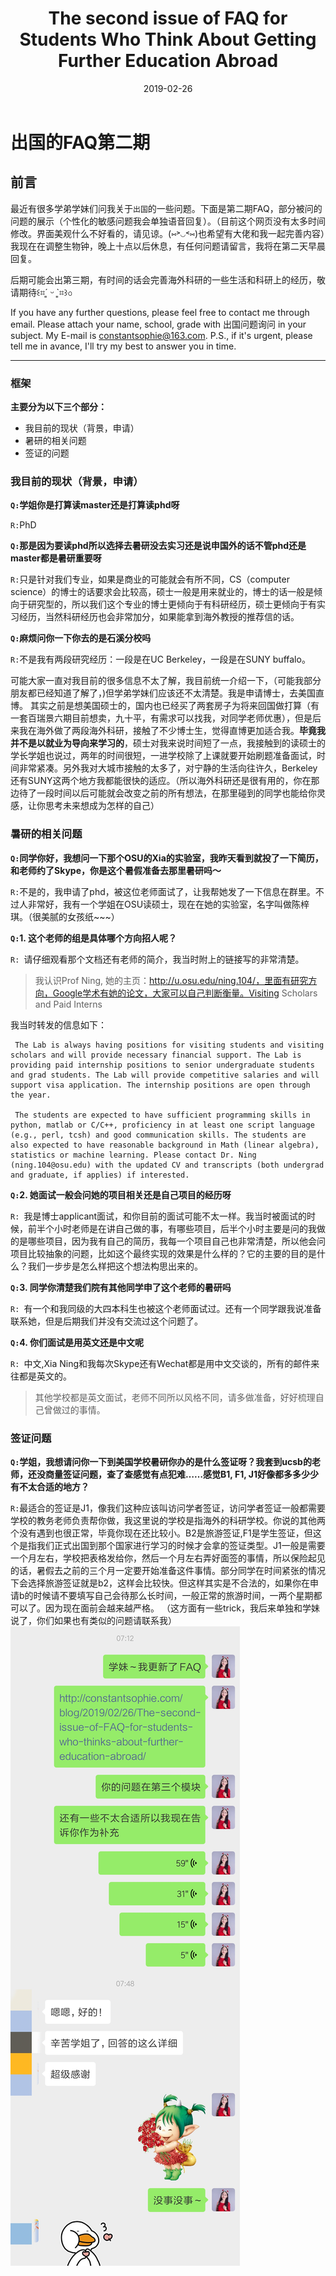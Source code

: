 ﻿---
layout: post
title: The second issue of FAQ for Students Who Think About Getting Further Education Abroad
date: 2019-02-26
categories: blog
tags: Daily
description: FAQ for Chinese students who think about getting further education abroad.
---

# 出国的FAQ第二期

## 前言
最近有很多学弟学妹们问我关于`出国`的一些问题。下面是第二期FAQ，部分被问的问题的展示（个性化的敏感问题我会单独语音回复）。（目前这个网页没有太多时间修改。界面美观什么不好看的，请见谅。(⑅˃◡˂⑅)也希望有大佬和我一起完善内容）我现在在调整生物钟，晚上十点以后休息，有任何问题请留言，我将在第二天早晨回复。

后期可能会出第三期，有时间的话会完善海外科研的一些生活和科研上的经历，敬请期待꒰⌗´͈ ᵕ `͈⌗꒱৩

If you have any further questions, please feel free to contact me through email. Please attach your name, school, grade with 出国问题询问 in your subject. My E-mail is constantsophie@163.com. P.S., if it's urgent, please tell me in avance, I'll try my best to answer you in time.

---

### 框架
**主要分为以下三个部分：**
- 我目前的现状（背景，申请）
- 暑研的相关问题
- 签证的问题

### 我目前的现状（背景，申请）

**`Q:`学姐你是打算读master还是打算读phd呀**

`R:`PhD

**`Q:`那是因为要读phd所以选择去暑研没去实习还是说申国外的话不管phd还是master都是暑研重要呀**

`R:`只是针对我们专业，如果是商业的可能就会有所不同，CS（computer science）的博士的话要求会比较高，硕士一般是用来就业的，博士的话一般是倾向于研究型的，所以我们这个专业的博士更倾向于有科研经历，硕士更倾向于有实习经历，当然科研经历也会非常加分，如果能拿到海外教授的推荐信的话。

**`Q:`麻烦问你一下你去的是石溪分校吗**

`R:`不是我有两段研究经历：一段是在UC Berkeley，一段是在SUNY buffalo。

可能大家一直对我目前的很多信息不太了解，我目前统一介绍一下，（可能我部分朋友都已经知道了解了，)但学弟学妹们应该还不太清楚。我是申请博士，去美国直博。
其实之前是想美国硕士的，国内也已经买了两套房子为将来回国做打算（有一套百瑞景六期目前想卖，九十平，有需求可以找我，对同学老师优惠），但是后来我在海外做了两段海外科研，接触了不少博士生，觉得直博更加适合我。**毕竟我并不是以就业为导向来学习的**，硕士对我来说时间短了一点，我接触到的读硕士的学长学姐也说过，两年的时间很短，一进学校除了上课就要开始刷题准备面试，时间非常紧凑。另外我对大城市接触的太多了，对宁静的生活向往许久，Berkeley还有SUNY这两个地方我都能很快的适应。（所以海外科研还是很有用的，你在那边待了一段时间以后可能就会改变之前的所有想法，在那里碰到的同学也能给你灵感，让你思考未来想成为怎样的自己）

### 暑研的相关问题

**`Q:`同学你好，我想问一下那个OSU的Xia的实验室，我昨天看到就投了一下简历，和老师约了Skype，你是这个暑假准备去那里暑研吗～**

`R:`不是的，我申请了phd，被这位老师面试了，让我帮她发了一下信息在群里。不过人非常好，我有一个学姐在OSU读硕士，现在在她的实验室，名字叫做陈梓琪。（很美腻的女孩纸~~~）


**`Q:`1.	这个老师的组是具体哪个方向招人呢？**

`R: `请仔细观看那个文档还有老师的简介，我当时附上的链接写的非常清楚。
> 我认识Prof Ning, 她的主页：http://u.osu.edu/ning.104/，里面有研究方向，Google学术有她的论文，大家可以自己判断衡量。Visiting Scholars and Paid Interns

我当时转发的信息如下：
   ```aidl
    The Lab is always having positions for visiting students and visiting scholars and will provide necessary financial support. The Lab is providing paid internship positions to senior undergraduate students and grad students. The Lab will provide competitive salaries and will support visa application. The internship positions are open through the year. 
    
    The students are expected to have sufficient programming skills in python, matlab or C/C++, proficiency in at least one script language (e.g., perl, tcsh) and good communication skills. The students are also expected to have reasonable background in Math (linear algebra), statistics or machine learning. Please contact Dr. Ning (ning.104@osu.edu) with the updated CV and transcripts (both undergrad and graduate, if applies) if interested.
```                                                                   
**`Q:`2.	她面试一般会问她的项目相关还是自己项目的经历呀**

`R: `我是博士applicant面试，和你目前的面试可能不太一样。我当时被面试的时候，前半个小时老师是在讲自己做的事，有哪些项目，后半个小时主要是问的我做的是哪些项目，因为我有自己的简历，我每一个项目自己也非常清楚，所以他会问项目比较抽象的问题，比如这个最终实现的效果是什么样的？它的主要的目的是什么？我们一步步是怎么样把这个想法构思出来的。

**`Q:`3.	同学你清楚我们院有其他同学申了这个老师的暑研吗**

`R: `有一个和我同级的大四本科生也被这个老师面试过。还有一个同学跟我说准备联系她，但是后期我们并没有交流过这个问题了。

**`Q:`4.	你们面试是用英文还是中文呢**

`R: `中文,Xia Ning和我每次Skype还有Wechat都是用中文交谈的，所有的邮件来往都是英文的。

>其他学校都是英文面试，老师不同所以风格不同，请多做准备，好好梳理自己曾做过的事情。

### 签证问题

**`Q:`学姐，我想请问你一下到美国学校暑研你办的是什么签证呀？我套到ucsb的老师，还没商量签证问题，查了查感觉有点犯难……感觉B1, F1, J1好像都多多少少有不太合适的地方？**

`R:`最适合的签证是J1，像我们这种应该叫访问学者签证，访问学者签证一般都需要学校的教务老师负责帮你做，我这里说的学校是指海外的科研学校。你说的其他两个没有遇到也很正常，毕竟你现在还比较小。B2是旅游签证,F1是学生签证，但这个是指我们正式出国到那个国家进行学习的时候才会拿的签证类型。J1一般是需要一个月左右，学校把表格发给你，然后一个月左右弄好面签的事情，所以保险起见的话，暑假去之前的三个月一定要开始准备这件事情。部分同学在时间紧张的情况下会选择旅游签证就是b2，这样会比较快。但这样其实是不合法的，如果你在申请b的时候请不要填写自己会待那么长时间，一般正常的旅游时间，一两个星期都可以了。因为现在面前会越来越严格。
（这方面有一些trick，我后来单独和学妹说了，你们如果也有类似的问题请联系我）
![](https://raw.githubusercontent.com/SophieCXT/blog.io/master/img/daily/answerFAQ.png)

